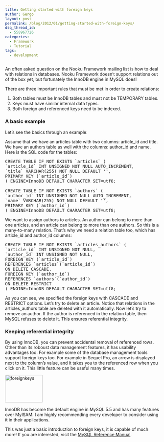 ```yaml
---
title: Getting started with foreign keys
author: Gergo
layout: post
permalink: /blog/2012/01/getting-started-with-foreign-keys/
dsq_thread_id:
  - 558967726
categories:
  - Framework
  - Tutorial
tags:
  - development
---
```

<div>
  <p>
    An often asked question on the Nooku Framework mailing list is how to deal with relations in databases. Nooku Framework doesn&#8217;t support relations out of the box yet, but fortunately the InnoDB engine in MySQL does!
  </p>
  
  <p>
    There are three important rules that must be met in order to create relations:
  </p>
  
  <ol>
    <li>
      Both tables must be InnoDB tables and must not be TEMPORARY tables.
    </li>
    <li>
      Keys must have similar internal data types.
    </li>
    <li>
      Both foreign and referenced keys need to be indexed.
    </li>
  </ol>
  
  <h3 dir="ltr">
    A basic example
  </h3>
  
  <p>
    Let&#8217;s see the basics through an example:
  </p>
  
  <p>
    Assume that we have an articles table with two columns: article_id and title. We have an authors table as well with the columns: author_id and name. Here is the SQL code for the tables:
  </p>
  
  <pre class="brush: php; toolbar: true;">CREATE TABLE IF NOT EXISTS `articles` (
`article_id` INT UNSIGNED NOT NULL AUTO_INCREMENT,
`title` VARCHAR(255) NOT NULL DEFAULT '',
PRIMARY KEY (`article_id`)
) ENGINE=InnoDB DEFAULT CHARACTER SET=utf8;

CREATE TABLE IF NOT EXISTS `authors` (
`author_id` INT UNSIGNED NOT NULL AUTO_INCREMENT,
`name` VARCHAR(255) NOT NULL DEFAULT '',
PRIMARY KEY (`author_id`)
) ENGINE=InnoDB DEFAULT CHARACTER SET=utf8;</pre>
  
  <p>
    We want to assign authors to articles. An author can belong to more than one articles, and an article can belong to more than one authors. So this is a many-to-many relation. That&#8217;s why we need a relation table too, which has article_id and author_id columns:
  </p>
  
  <pre class="brush: php; toolbar: true;">CREATE TABLE IF NOT EXISTS `articles_authors` (
`article_id` INT UNSIGNED NOT NULL,
`author_id` INT UNSIGNED NOT NULL,
FOREIGN KEY (`article_id`)
REFERENCES `articles`(`article_id`)
ON DELETE CASCADE,
FOREIGN KEY (`author_id`)
REFERENCES `authors`(`author_id`)
ON DELETE RESTRICT
) ENGINE=InnoDB DEFAULT CHARACTER SET=utf8;</pre>
  
  <p>
    As you can see, we specified the foreign keys with CASCADE and RESTRICT options. Let’s try to delete an article. Notice that relations in the articles_authors table are deleted with it automatically. Now let’s try to remove an author. If the author is referenced in the relation table, then MySQL refuses to delete it. This ensures referential integrity.
  </p>
  
  <h3 dir="ltr">
    Keeping referential integrity
  </h3>
  
  <p>
    By using InnoDB, you can prevent accidental removal of referenced rows. Other than its roboust data management features, it has usability advantages too. For example some of the database management tools support foreign keys too. For example in Sequel Pro, an arrow is displayed next to the column’s value, and it takes you to the referenced row when you click on it. This little feature can be useful many times.
  </p>
  
  <div>
    <a title="foreignkeys by joomlatools, on Flickr" href="http://www.flickr.com/photos/joomlatools/6328763089/"><img src="http://farm7.static.flickr.com/6120/6328763089_2a1e7045a3_o.png" alt="foreignkeys" width="122" height="90" /></a>
  </div>
  
  <p>
    InnoDB has become the default engine in MySQL 5.5 and has many features over MyISAM. I am highly recommending every developer to consider using it in their applications.
  </p>
  
  <p>
    This was just a basic introduction to foreign keys, it is capable of much more! If you are interested, visit the <a href="http://dev.mysql.com/doc/refman/5.1/en/innodb-foreign-key-constraints.html">MySQL Reference Manual</a>.
  </p>
</div>